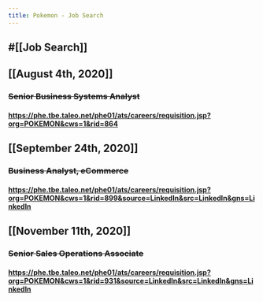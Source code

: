 ```yaml
---
title: Pokemon - Job Search
---
```


## #[[Job Search]]

## 

## [[August 4th, 2020]]
### ~~Senior Business Systems Analyst~~
#### https://phe.tbe.taleo.net/phe01/ats/careers/requisition.jsp?org=POKEMON&cws=1&rid=864

## [[September 24th, 2020]]
### ~~Business Analyst, eCommerce~~
#### https://phe.tbe.taleo.net/phe01/ats/careers/requisition.jsp?org=POKEMON&cws=1&rid=899&source=LinkedIn&src=LinkedIn&gns=LinkedIn

## [[November 11th, 2020]]
### ~~Senior Sales Operations Associate~~
#### https://phe.tbe.taleo.net/phe01/ats/careers/requisition.jsp?org=POKEMON&cws=1&rid=931&source=LinkedIn&src=LinkedIn&gns=LinkedIn
